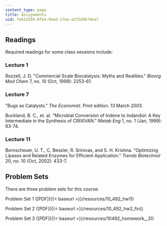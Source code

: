 ```yaml
---
content_type: page
title: Assignments
uid: fe61d394-8fb4-9eed-17ea-a372d9b74ea7
---
```


Readings
--------

Required readings for some class sessions include:

### Lecture 1

Rozzell, J. D. "Commercial Scale Biocatalysis: Myths and Realities." _Bioorg Med Chem_ 7, no. 10 (Oct, 1999): 2253-61.

### Lecture 7

"Bugs as Catalysts." _The Economist._ Print edition. 13 March 2003.

Buckland, B. C., et. al. "Microbial Conversion of Indene to Indandiol: A Key Intermediate in the Synthesis of CRIXIVAN." _Metab Eng_ 1, no. 1 (Jan, 1999): 63-74.

### Lecture 11

Bornscheuer, U. T., C. Bessler, R. Srinivas, and S. H. Krishna. "Optimizing Lipases and Related Enzymes for Efficient Application." _Trends Biotechnol_ 20, no. 10 (Oct, 2002): 433-7.

Problem Sets
------------

There are three problem sets for this course:

Problem Set 1 ([PDF]({{< baseurl >}}/resources/10_492_hw1))

Problem Set 2 ([PDF]({{< baseurl >}}/resources/10_492_hw2_fin))

Problem Set 3 ([PDF]({{< baseurl >}}/resources/10492_homework__3))